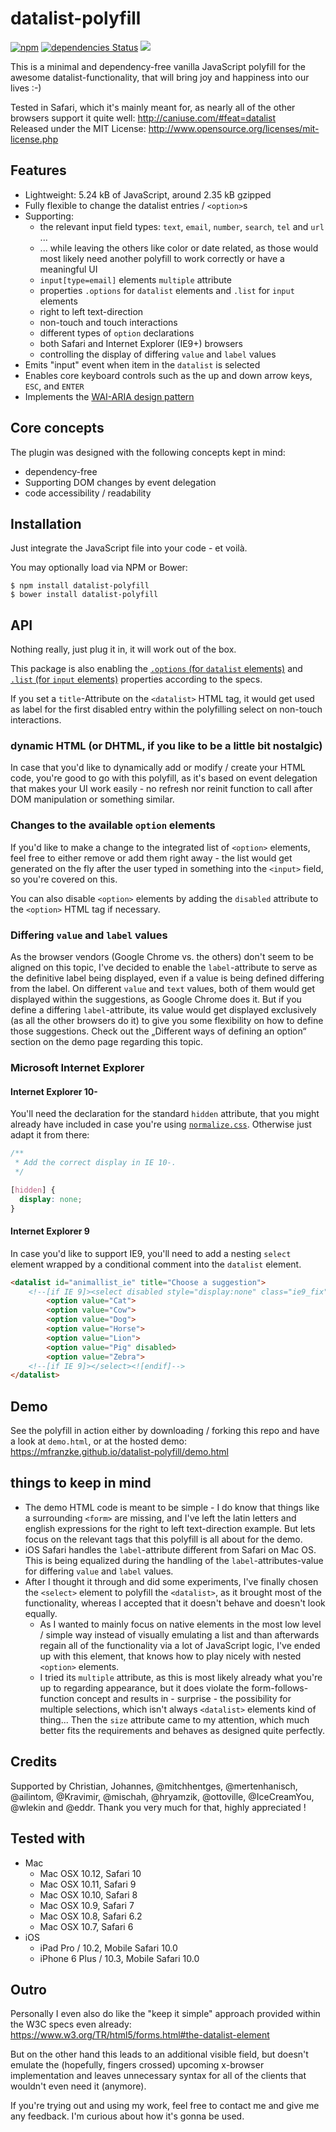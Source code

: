 # datalist-polyfill


[![npm](https://img.shields.io/npm/v/datalist-polyfill.svg)](https://www.npmjs.com/package/datalist-polyfill)
[![dependencies Status](https://david-dm.org/mfranzke/datalist-polyfill/status.svg)](https://david-dm.org/mfranzke/datalist-polyfill)
[![](https://data.jsdelivr.com/v1/package/npm/datalist-polyfill/badge)](https://www.jsdelivr.com/package/npm/datalist-polyfill)

This is a minimal and dependency-free vanilla JavaScript polyfill for the awesome datalist-functionality, that will bring joy and happiness into our lives :-)

Tested in Safari, which it's mainly meant for, as nearly all of the other browsers support it quite well: <http://caniuse.com/#feat=datalist>  
Released under the MIT License: <http://www.opensource.org/licenses/mit-license.php>

## Features
*	Lightweight: 5.24 kB of JavaScript, around 2.35 kB gzipped
*	Fully flexible to change the datalist entries / `<option>`s
*	Supporting:
	*	the relevant input field types: `text`, `email`, `number`, `search`, `tel` and `url` ...
	*	... while leaving the others like color or date related, as those would most likely need another polyfill to work correctly or have a meaningful UI
	*	`input[type=email]` elements `multiple` attribute
	*	properties `.options` for `datalist` elements and `.list` for `input` elements
	*	right to left text-direction
	*	non-touch and touch interactions
	*	different types of `option` declarations
	*	both Safari and Internet Explorer (IE9+) browsers
	* controlling the display of differing `value` and `label` values
*	Emits "input" event when item in the `datalist` is selected
*	Enables core keyboard controls such as the up and down arrow keys, `ESC`, and `ENTER`
*	Implements the [WAI-ARIA design pattern](https://www.w3.org/TR/wai-aria-practices/)

## Core concepts
The plugin was designed with the following concepts kept in mind:

*	dependency-free
*	Supporting DOM changes by event delegation
*	code accessibility / readability

## Installation
Just integrate the JavaScript file into your code - et voilà.

You may optionally load via NPM or Bower:

    $ npm install datalist-polyfill
    $ bower install datalist-polyfill

## API
Nothing really, just plug it in, it will work out of the box.

This package is also enabling the [`.options` (for `datalist` elements)](https://developer.mozilla.org/en/docs/Web/API/HTMLDataListElement) and [`.list` (for `input` elements)](https://developer.mozilla.org/en/docs/Web/API/HTMLInputElement) properties according to the specs.

If you set a `title`-Attribute on the `<datalist>` HTML tag, it would get used as label for the first disabled entry within the polyfilling select on non-touch interactions.

### dynamic HTML (or DHTML, if you like to be a little bit nostalgic)
In case that you'd like to dynamically add or modify / create your HTML code, you're good to go with this polyfill, as it's based on event delegation that makes your UI work easily - no refresh nor reinit function to call after DOM manipulation or something similar.

### Changes to the available `option` elements
If you'd like to make a change to the integrated list of `<option>` elements, feel free to either remove or add them right away - the list would get generated on the fly after the user typed in something into the `<input>` field, so you're covered on this.

You can also disable `<option>` elements by adding the `disabled` attribute to the `<option>` HTML tag if necessary.

### Differing `value` and `label` values
As the browser vendors (Google Chrome vs. the others) don't seem to be aligned on this topic, I've decided to enable the `label`-attribute to serve as the definitive label being displayed, even if a value is being defined differing from the label. On different `value` and `text` values, both of them would get displayed within the suggestions, as Google Chrome does it. But if you define a differing `label`-attribute, its value would get displayed exclusively (as all the other browsers do it) to give you some flexibility on how to define those suggestions. Check out the „Different ways of defining an option“ section on the demo page regarding this topic.

### Microsoft Internet Explorer
#### Internet Explorer 10-
You'll need the declaration for the standard `hidden` attribute, that you might already have included in case you're using [`normalize.css`](https://github.com/necolas/normalize.css/). Otherwise just adapt it from there:
```css
/**
 * Add the correct display in IE 10-.
 */

[hidden] {
  display: none;
}
```

#### Internet Explorer 9
In case you'd like to support IE9, you'll need to add a nesting `select` element wrapped by a conditional comment into the `datalist` element.
```html
<datalist id="animallist_ie" title="Choose a suggestion">
	<!--[if IE 9]><select disabled style="display:none" class="ie9_fix"><![endif]-->
		<option value="Cat">
		<option value="Cow">
		<option value="Dog">
		<option value="Horse">
		<option value="Lion">
		<option value="Pig" disabled>
		<option value="Zebra">
	<!--[if IE 9]></select><![endif]-->
</datalist>
```

## Demo
See the polyfill in action either by downloading / forking this repo and have a look at `demo.html`, or at the hosted demo: <https://mfranzke.github.io/datalist-polyfill/demo.html>

## things to keep in mind
*	The demo HTML code is meant to be simple - I do know that things like a surrounding `<form>` are missing, and I've left the latin letters and english expressions for the right to left text-direction example. But lets focus on the relevant tags that this polyfill is all about for the demo.
*   iOS Safari handles the `label`-attribute different from Safari on Mac OS. This is being equalized during the handling of the `label`-attributes-value for differing `value` and `label` values.
*	After I thought it through and did some experiments, I've finally chosen the `<select>` element to polyfill the `<datalist>`, as it brought most of the functionality, whereas I accepted that it doesn't behave and doesn't look equally.  
	*	As I wanted to mainly focus on native elements in the most low level / simple way instead of visually emulating a list and than afterwards regain all of the functionality via a lot of JavaScript logic, I've ended up with this element, that knows how to play nicely with nested `<option>` elements.
	*	I tried its `multiple` attribute, as this is most likely already what you're up to regarding appearance, but it does violate the form-follows-function concept and results in - surprise - the possibility for multiple selections, which isn't always `<datalist>` elements kind of thing... Then the `size` attribute came to my attention, which much better fits the requirements and behaves as designed quite perfectly.

## Credits
Supported by Christian, Johannes, @mitchhentges, @mertenhanisch, @ailintom, @Kravimir, @mischah, @hryamzik, @ottoville, @IceCreamYou, @wlekin and @eddr. Thank you very much for that, highly appreciated !

## Tested with

*	Mac
	*	Mac OSX 10.12, Safari 10
	*	Mac OSX 10.11, Safari 9
	*	Mac OSX 10.10, Safari 8
	*	Mac OSX 10.9, Safari 7
	*	Mac OSX 10.8, Safari 6.2
	*	Mac OSX 10.7, Safari 6
*	iOS
	*	iPad Pro / 10.2, Mobile Safari 10.0
	*	iPhone 6 Plus / 10.3, Mobile Safari 10.0

## Outro
Personally I even also do like the "keep it simple" approach provided within the W3C specs even already:
<https://www.w3.org/TR/html5/forms.html#the-datalist-element>

But on the other hand this leads to an additional visible field, but doesn't emulate the (hopefully, fingers crossed) upcoming x-browser implementation and leaves unnecessary syntax for all of the clients that wouldn't even need it (anymore).

If you're trying out and using my work, feel free to contact me and give me any feedback. I'm curious about how it's gonna be used.
